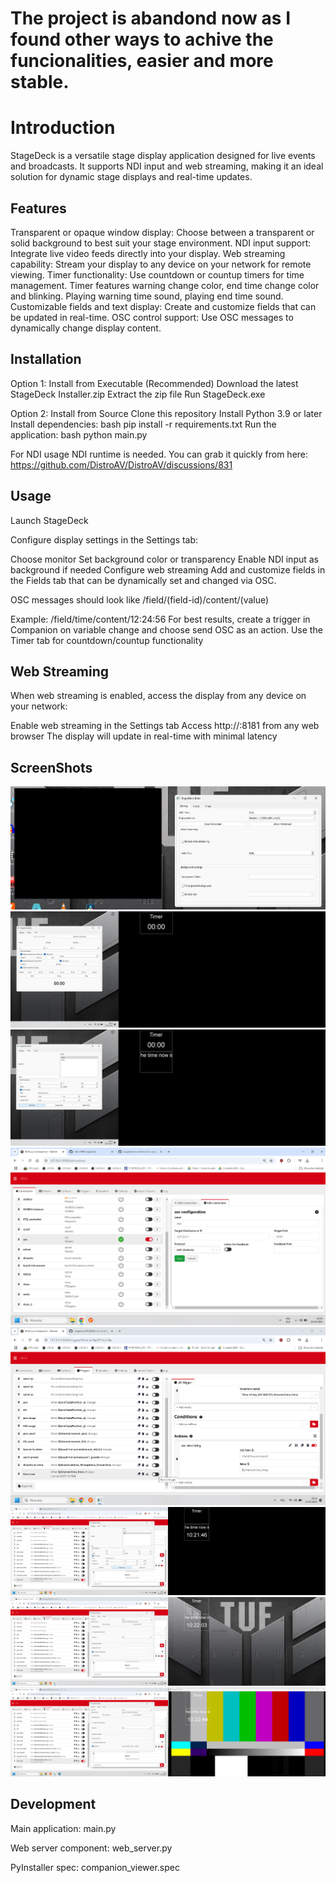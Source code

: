 # The project is abandond now as I found other ways to achive the funcionalities, easier and more stable. 

# Introduction

StageDeck is a versatile stage display application designed for live events and broadcasts. It supports NDI input and web streaming, making it an ideal solution for dynamic stage displays and real-time updates.

## Features

Transparent or opaque window display: Choose between a transparent or solid background to best suit your stage environment.
NDI input support: Integrate live video feeds directly into your display.
Web streaming capability: Stream your display to any device on your network for remote viewing.
Timer functionality: Use countdown or countup timers for time management.
Timer features warning change color, end time change color and blinking. Playing warning time sound, playing end time sound.
Customizable fields and text display: Create and customize fields that can be updated in real-time.
OSC control support: Use OSC messages to dynamically change display content.


## Installation


Option 1: Install from Executable (Recommended)
Download the latest StageDeck Installer.zip
Extract the zip file
Run StageDeck.exe

Option 2: Install from Source
Clone this repository
Install Python 3.9 or later
Install dependencies:
bash
pip install -r requirements.txt
Run the application:
bash
python main.py

For NDI usage NDI runtime is needed. You can grab it quickly from here:
https://github.com/DistroAV/DistroAV/discussions/831

## Usage


Launch StageDeck

Configure display settings in the Settings tab:

Choose monitor
Set background color or transparency
Enable NDI input as background if needed
Configure web streaming
Add and customize fields in the Fields tab that can be dynamically set and changed via OSC.

OSC messages should look like /field/(field-id)/content/(value)

Example: /field/time/content/12:24:56
For best results, create a trigger in Companion on variable change and choose send OSC as an action.
Use the Timer tab for countdown/countup functionality

## Web Streaming

When web streaming is enabled, access the display from any device on your network:

Enable web streaming in the Settings tab
Access http://<computer-ip>:8181 from any web browser
The display will update in real-time with minimal latency

## ScreenShots

![Main window](https://github.com/mko1989/stagedeck/blob/main/screenshots/s1.png)
![Timer](https://github.com/mko1989/stagedeck/blob/main/screenshots/s3.png)
![Setting up a field](https://github.com/mko1989/stagedeck/blob/main/screenshots/s4.png)
![Companion config](https://github.com/mko1989/stagedeck/blob/main/screenshots/s5.png)
![Trigger setup](https://github.com/mko1989/stagedeck/blob/main/screenshots/s6.png)
![Companion variable in a field](https://github.com/mko1989/stagedeck/blob/main/screenshots/s7.png)
![Transparent background](https://github.com/mko1989/stagedeck/blob/main/screenshots/s8.png)
![NDI background](https://github.com/mko1989/stagedeck/blob/main/screenshots/s9.png)

## Development

Main application: main.py

Web server component: web_server.py

PyInstaller spec: companion_viewer.spec
